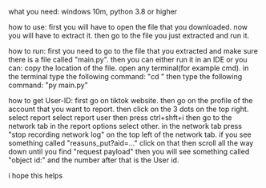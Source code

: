what you need:
windows 10m,
python 3.8 or higher

how to use:
    first you will have to open the file that you downloaded. now you will have to extract it.
    then go to the file you just extracted and run it.

how to run:
    first you need to go to the file that you extracted and make sure there is a file called "main.py".
    then you can either run it in an IDE or you can:
    copy the location of the file.
    open any terminal(for example cmd).
    in the terminal type the following command: "cd <file location you just copied>"
    then type the following command: "py main.py"

 how to get User-ID:
    first go on tiktok website.
    then go on the profile of the account that you want to report.
    then click on the 3 dots on the top right.
    select report
    select report user
    then press ctrl+shft+i
    then go to the network tab
    in the report options select other.
    in the network tab press "stop recording network log" on the top left of the network tab.
    if you see something called "reasuns_put?aid=..." click on that
    then scroll all the way down until you find "request payload"
    then you will see something called "object id:" and the number after that is the User id.

i hope this helps
